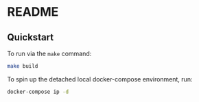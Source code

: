 # README


## Quickstart

To run via the `make` command:

```sh
make build
```

To spin up the detached local docker-compose environment, run:

```sh
docker-compose ip -d
```
